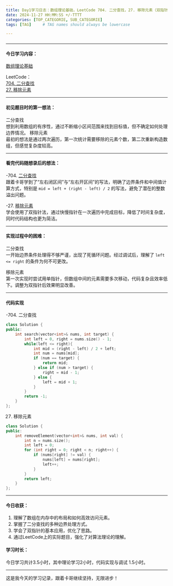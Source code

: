 ```yaml
---
title: Day1学习日志：数组理论基础，LeetCode 704. 二分查找，27. 移除元素（双指针法）
date: 2024-11-27 HH:MM:SS +/-TTTT
categories: [TOP_CATEGORIE, SUB_CATEGORIE]
tags: [TAG]     # TAG names should always be lowercase

---
```


### 

---

#### 今日学习内容：
  [数组理论基础](https://programmercarl.com/%E6%95%B0%E7%BB%84%E7%90%86%E8%AE%BA%E5%9F%BA%E7%A1%80.html)
  

  LeetCode：  
  [704. 二分查找](https://leetcode.cn/problems/binary-search/)  
  [27. 移除元素](https//leetcode.cn/problems/remove-element/)

---

#### 初见题目时的第一想法：
二分查找    
想到利用数组的有序性，通过不断缩小区间范围来找到目标值，但不确定如何处理边界情况。
移除元素      
最初的想法是通过两次遍历，第一次统计需要移除的元素个数，第二次重新构造数组，但感觉复杂度较高。

---

#### 看完代码随想录后的想法：
-704. [二分查找](https://programmercarl.com/0704.%E4%BA%8C%E5%88%86%E6%9F%A5%E6%89%BE.html)  
  跟着卡哥学到了“左右闭区间”与“左右开区间”的写法，明确了边界条件和中间值计算方式，特别是 `mid = left + (right - left) / 2` 的写法，避免了潜在的整数溢出问题。  

-27. [移除元素](https://programmercarl.com/0027.%E7%A7%BB%E9%99%A4%E5%85%83%E7%B4%A0.html)  
  学会使用了双指针法，通过快慢指针在一次遍历中完成目标，降低了时间复杂度，同时代码结构也更为简洁。

---

#### 实现过程中的困难：  
二分查找  
一开始边界条件处理得不够严谨，出现了死循环问题。经过调试后，理解了 `left <= right` 的条件为何不可更改。  

移除元素  
第一次实现时尝试用单指针，但数组中间的元素需要多次移动，代码复杂且效率低下。调整为双指针后效果明显改善。

---

#### 代码实现
-704. 二分查找

```cpp
class Solution {
public:
    int search(vector<int>& nums, int target) {
        int left = 0, right = nums.size() - 1;
        while(left <= right){
            int mid = (right - left) / 2 + left;
            int num = nums[mid];
            if (num == target) {
                return mid;
            } else if (num > target) {
                right = mid - 1;
            } else {
                left = mid + 1;
            }
        }
        return -1;
    }
};
```

27. 移除元素

```cpp
class Solution {
public:
    int removeElement(vector<int>& nums, int val) {
        int n = nums.size();
        int left = 0;
        for (int right = 0; right < n; right++) {
            if (nums[right] != val) {
                nums[left] = nums[right];
                left++;
            }
        }
        return left;
    }
};
```

---

#### 今日收获：
1. 理解了数组在内存中的布局和如何高效访问元素。
2. 掌握了二分查找的多种边界处理方式。
3. 学会了双指针的基本应用，优化了思路。
4. 通过LeetCode上的实际题目，强化了对算法理论的理解。

#### 学习时长：
今日学习共计3.5小时，其中理论学习2小时，代码实现与调试 1.5小时。

---

这是我今天的学习记录，跟着卡哥继续坚持，无限进步！
